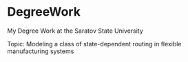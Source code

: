 DegreeWork
==========

My Degree Work at the Saratov State University

Topic: Modeling a class of state-dependent routing in flexible manufacturing systems

